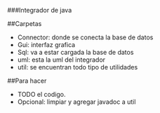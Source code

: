 ###Integrador de java

##Carpetas

 + Connector: donde se conecta la base de datos 
 + Gui: interfaz grafica 
 + Sql: va a estar cargada la base de datos 
 + uml: esta la uml del integrador 
 + util: se encuentran todo tipo de utilidades 

##Para hacer

 + TODO el codigo. 
 + Opcional: limpiar y agregar javadoc a util 
